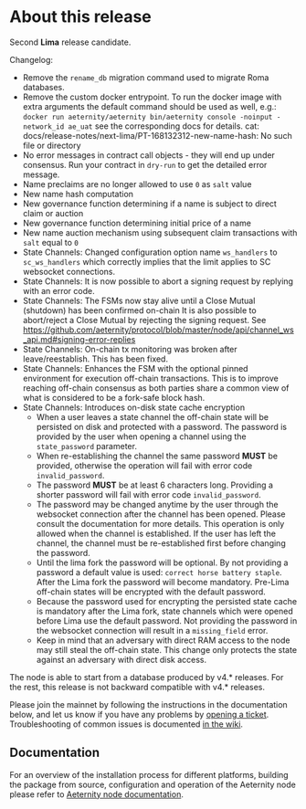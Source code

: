 # About this release

Second **Lima** release candidate.

Changelog:

* Remove the `rename_db` migration command used to migrate Roma databases.
* Remove the custom docker entrypoint.
  To run the docker image with extra arguments the default command should be used as well, e.g.:
  `docker run aeternity/aeternity bin/aeternity console -noinput -network_id ae_uat` see the corresponding docs for details.
cat: docs/release-notes/next-lima/PT-168132312-new-name-hash: No such file or directory
* No error messages in contract call objects - they will end up under consensus.
  Run your contract in `dry-run` to get the detailed error message.
* Name preclaims are no longer allowed to use `0` as `salt` value
* New name hash computation
* New governance function determining if a name is subject to direct claim or auction
* New governance function determining initial price of a name
* New name auction mechanism using subsequent claim transactions with `salt` equal to `0`
* State Channels: Changed configuration option name `ws_handlers` to `sc_ws_handlers` which
  correctly implies that the limit applies to SC websocket connections.
* State Channels: It is now possible to abort a signing request by replying with an error code.
* State Channels: The FSMs now stay alive until a Close Mutual (shutdown) has been confirmed on-chain
  It is also possible to abort/reject a Close Mutual by rejecting the signing request.
  See https://github.com/aeternity/protocol/blob/master/node/api/channel_ws_api.md#signing-error-replies
* State Channels: On-chain tx monitoring was broken after leave/reestablish. This has been fixed.
* State Channels: Enhances the FSM with the optional pinned environment for execution
  off-chain transactions. This is to improve reaching off-chain consensus as
  both parties share a common view of what is considered to be a fork-safe
  block hash.
* State Channels: Introduces on-disk state cache encryption
    * When a user leaves a state channel the off-chain state will be persisted on disk and protected 
      with a password. The password is provided by the user when opening a channel using the `state_password` 
      parameter.
    * When re-establishing the channel the same password **MUST** be provided, otherwise 
      the operation will fail with error code `invalid_password`.
    * The password **MUST** be at least 6 characters long. Providing a shorter password 
      will fail with error code `invalid_password`.
    * The password may be changed anytime by the user through the websocket connection after the channel 
      has been opened. Please consult the documentation for more details. This operation is only allowed 
      when the channel is established. If the user has left the channel, the channel must be re-established
      first before changing the password.
    * Until the lima fork the password will be optional. By not providing a password a default value is used:
      `correct horse battery staple`. After the Lima fork the password will become mandatory. Pre-Lima off-chain states 
      will be encrypted with the default password.
    * Because the password used for encrypting the persisted state cache is mandatory after the Lima fork, 
      state channels which were opened before Lima use the default password. 
      Not providing the password in the websocket connection will result in a `missing_field` error.
    * Keep in mind that an adversary with direct RAM access to the node may still steal the off-chain state.
      This change only protects the state against an adversary with direct disk access.

The node is able to start from a database produced by v4.* releases. For the rest, this release is not backward compatible with v4.* releases.

Please join the mainnet by following the instructions in the documentation below, and let us know if you have any problems by [opening a ticket](https://github.com/aeternity/aeternity/issues).
Troubleshooting of common issues is documented [in the wiki](https://github.com/aeternity/aeternity/wiki/Troubleshooting).

## Documentation

For an overview of the installation process for different platforms,
building the package from source, configuration and operation of the Aeternity
node please refer to [Aeternity node documentation](https://docs.aeternity.io/).
